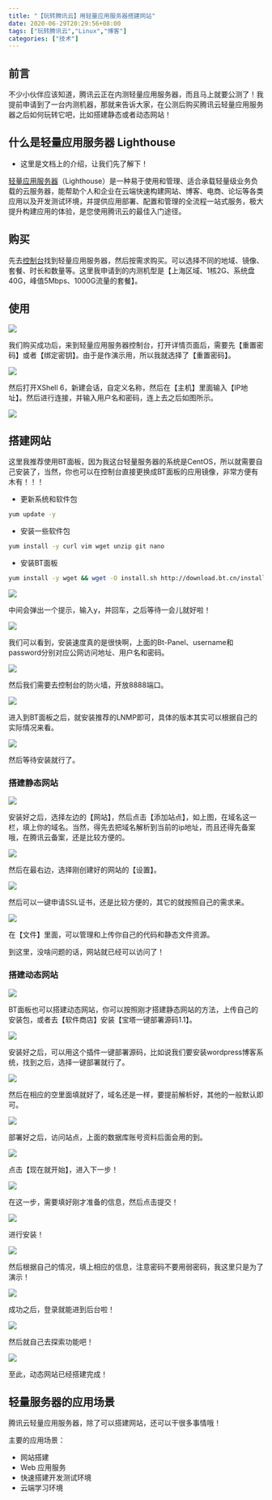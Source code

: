 ```yaml
---
title: "【玩转腾讯云】用轻量应用服务器搭建网站"
date: 2020-06-29T20:29:56+08:00
tags: ["玩转腾讯云","Linux","博客"]
categories: ["技术"]
---
```


## 前言

不少小伙伴应该知道，腾讯云正在内测轻量应用服务器，而且马上就要公测了！我提前申请到了一台内测机器，那就来告诉大家，在公测后购买腾讯云轻量应用服务器之后如何玩转它吧，比如搭建静态或者动态网站！

## 什么是轻量应用服务器 Lighthouse

- 这里是文档上的介绍，让我们先了解下！

[轻量应用服务器](https://cloud.tencent.com/product/lighthouse)（Lighthouse）是一种易于使用和管理、适合承载轻量级业务负载的云服务器，能帮助个人和企业在云端快速构建网站、博客、电商、论坛等各类应用以及开发测试环境，并提供应用部署、配置和管理的全流程一站式服务，极大提升构建应用的体验，是您使用腾讯云的最佳入门途径。

## 购买

先去[控制台](https://console.cloud.tencent.com/lighthouse/instance/index)找到轻量应用服务器，然后按需求购买。可以选择不同的地域、镜像、套餐、时长和数量等。这里我申请到的内测机型是【上海区域、1核2G、系统盘40G，峰值5Mbps、1000G流量的套餐】。

## 使用

![](/images/tech/2020/lighthouse/lighthouse001.png)

我们购买成功后，来到轻量应用服务器控制台，打开详情页面后，需要先【重置密码】或者【绑定密钥】。由于是作演示用，所以我就选择了【重置密码】。

![](/images/tech/2020/lighthouse/lighthouse002.png)

然后打开XShell 6，新建会话，自定义名称，然后在【主机】里面输入【IP地址】。然后进行连接，并输入用户名和密码，连上去之后如图所示。

![](/images/tech/2020/lighthouse/lighthouse003.png)

## 搭建网站

这里我推荐使用BT面板，因为我这台轻量服务器的系统是CentOS，所以就需要自己安装了，当然，你也可以在控制台直接更换成BT面板的应用镜像，非常方便有木有！！！

- 更新系统和软件包

```bash
yum update -y
```

- 安装一些软件包

```bash
yum install -y curl vim wget unzip git nano
```

- 安装BT面板

```bash
yum install -y wget && wget -O install.sh http://download.bt.cn/install/install_6.0.sh && sh install.sh
```

![](/images/tech/2020/lighthouse/lighthouse004.png)

中间会弹出一个提示，输入y，并回车，之后等待一会儿就好啦！

![](/images/tech/2020/lighthouse/lighthouse005.png)

我们可以看到，安装速度真的是很快啊，上面的Bt-Panel、username和password分别对应公网访问地址、用户名和密码。

![](/images/tech/2020/lighthouse/lighthouse006.png)

然后我们需要去控制台的防火墙，开放8888端口。

![](/images/tech/2020/lighthouse/lighthouse007.png)

进入到BT面板之后，就安装推荐的LNMP即可，具体的版本其实可以根据自己的实际情况来看。

![](/images/tech/2020/lighthouse/lighthouse008.png)

然后等待安装就行了。

### 搭建静态网站

![](/images/tech/2020/lighthouse/lighthouse009.png)

安装好之后，选择左边的【网站】，然后点击【添加站点】，如上图，在域名这一栏，填上你的域名。当然，得先去把域名解析到当前的ip地址，而且还得先备案哦，在腾讯云备案，还是比较方便的。

![](/images/tech/2020/lighthouse/lighthouse010.png)

然后在最右边，选择刚创建好的网站的【设置】。

![](/images/tech/2020/lighthouse/lighthouse011.png)

然后可以一键申请SSL证书，还是比较方便的，其它的就按照自己的需求来。

![](/images/tech/2020/lighthouse/lighthouse012.png)

在【文件】里面，可以管理和上传你自己的代码和静态文件资源。

到这里，没啥问题的话，网站就已经可以访问了！

### 搭建动态网站

![](/images/tech/2020/lighthouse/lighthouse013.png)

BT面板也可以搭建动态网站，你可以按照刚才搭建静态网站的方法，上传自己的安装包，或者去【软件商店】安装【宝塔一键部署源码1.1】。

![](/images/tech/2020/lighthouse/lighthouse014.png)

安装好之后，可以用这个插件一键部署源码，比如说我们要安装wordpress博客系统，找到之后，选择一键部署就行了。

![](/images/tech/2020/lighthouse/lighthouse015.png)

然后在相应的空里面填就好了，域名还是一样，要提前解析好，其他的一般默认即可。

![](/images/tech/2020/lighthouse/lighthouse016.png)

部署好之后，访问站点，上面的数据库账号资料后面会用的到。

![](/images/tech/2020/lighthouse/lighthouse017.png)

点击【现在就开始】，进入下一步！

![](/images/tech/2020/lighthouse/lighthouse018.png)

在这一步，需要填好刚才准备的信息，然后点击提交！

![](/images/tech/2020/lighthouse/lighthouse019.png)

进行安装！

![](/images/tech/2020/lighthouse/lighthouse020.png)

然后根据自己的情况，填上相应的信息，注意密码不要用弱密码，我这里只是为了演示！

![](/images/tech/2020/lighthouse/lighthouse021.png)

成功之后，登录就能进到后台啦！

![](/images/tech/2020/lighthouse/lighthouse022.png)

然后就自己去探索功能吧！

![](/images/tech/2020/lighthouse/lighthouse023.png)

至此，动态网站已经搭建完成！

## 轻量服务器的应用场景

腾讯云轻量应用服务器，除了可以搭建网站，还可以干很多事情哦！

主要的应用场景：

- 网站搭建
- Web 应用服务
- 快速搭建开发测试环境
- 云端学习环境